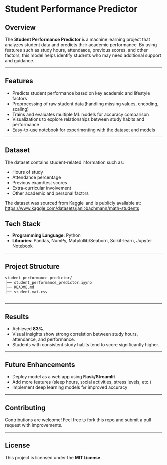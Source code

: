 
#  Student Performance Predictor

##  Overview

The **Student Performance Predictor** is a machine learning project that analyzes student data and predicts their academic performance.
By using features such as study hours, attendance, previous scores, and other factors, this model helps identify students who may need additional support and guidance.

---

## Features

* Predicts student performance based on key academic and lifestyle factors
* Preprocessing of raw student data (handling missing values, encoding, scaling)
* Trains and evaluates multiple ML models for accuracy comparison
* Visualizations to explore relationships between study habits and performance
* Easy-to-use notebook for experimenting with the dataset and models

---

## Dataset

The dataset contains student-related information such as:

* Hours of study
* Attendance percentage
* Previous exam/test scores
* Extra-curricular involvement
* Other academic and personal factors

The dataset was sourced from Kaggle, and is publicly available at: 
https://www.kaggle.com/datasets/janiobachmann/math-students 

## Tech Stack

* **Programming Language**: Python
* **Libraries**: Pandas, NumPy, Matplotlib/Seaborn, Scikit-learn, Jupyter Notebook

---

## Project Structure

```bash
student-performance-predictor/
│── student_performance_predictor.ipynb   
│── README.md                             
│── student-mat.csv                    
                         
```

---

## Results

* Achieved **83%**.
* Visual insights show strong correlation between study hours, attendance, and performance.
* Students with consistent study habits tend to score significantly higher.



---

## Future Enhancements

* Deploy model as a web app using **Flask/Streamlit**
* Add more features (sleep hours, social activities, stress levels, etc.)
* Implement deep learning models for improved accuracy

---

## Contributing

Contributions are welcome! Feel free to fork this repo and submit a pull request with improvements.

---

## License

This project is licensed under the **MIT License**.


